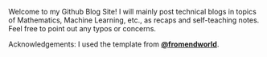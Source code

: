 Welcome to my Github Blog Site! 
I will mainly post technical blogs in topics of Mathematics, Machine Learning, etc., as recaps and self-teaching notes. 
Feel free to point out any typos or concerns.

Acknowledgements: I used the template from **[@fromendworld](https://fromendworld.github.io/LOFFER/document/)**.
